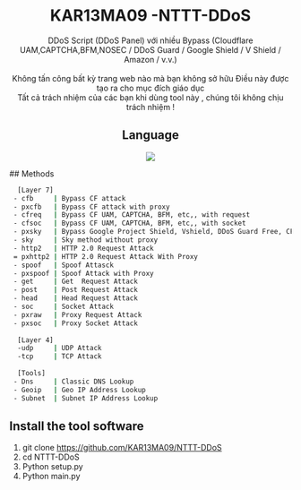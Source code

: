 <div align=center>
 
# KAR13MA09 -NTTT-DDoS 
</p>
 DDoS Script (DDoS Panel) với nhiều Bypass (Cloudflare UAM,CAPTCHA,BFM,NOSEC / DDoS Guard / Google Shield / V Shield / Amazon / v.v.)<br/><br/>
 Không tấn công bất kỳ trang web nào mà bạn không sở hữu
 Điều này được tạo ra cho mục đích giáo dục<br/>
 Tất cả trách nhiệm của các bạn khi dùng tool này , chúng tôi không chịu trách nhiệm ! <br/> 

## Language</br>

 <img src="https://img.shields.io/badge/Python-FFDD00?style=for-the-badge&logo=python&logoColor=blue"/></br>
</div>
## Methods

```sh
  [Layer 7]
 - cfb     | Bypass CF attack
 - pxcfb   | Bypass CF attack with proxy
 - cfreq   | Bypass CF UAM, CAPTCHA, BFM, etc,, with request
 - cfsoc   | Bypass CF UAM, CAPTCHA, BFM, etc,, with socket
 - pxsky   | Bypass Google Project Shield, Vshield, DDoS Guard Free, CF NoSec With Proxy
 - sky     | Sky method without proxy
 - http2   | HTTP 2.0 Request Attack 
 = pxhttp2 | HTTP 2.0 Request Attack With Proxy
 - spoof   | Spoof Attasck
 - pxspoof | Spoof Attack with Proxy
 - get     | Get  Request Attack
 - post    | Post Request Attack
 - head    | Head Request Attack
 - soc     | Socket Attack
 - pxraw   | Proxy Request Attack
 - pxsoc   | Proxy Socket Attack
 
  [Layer 4]
  -udp     | UDP Attack
  -tcp     | TCP Attack
  
  [Tools]
 - Dns     | Classic DNS Lookup
 - Geoip   | Geo IP Address Lookup
 - Subnet  | Subnet IP Address Lookup
```

## Install the tool software

1. git clone https://github.com/KAR13MA09/NTTT-DDoS
2. cd NTTT-DDoS
3. Python setup.py	
4. Python main.py
